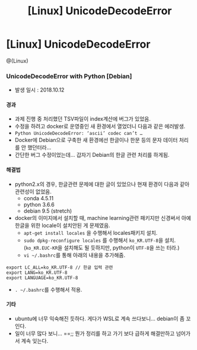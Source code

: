 ﻿---
title: "[Linux] UnicodeDecodeError"
categories: 
  - Linux
last_modified_at: 2018-10-13

toc: true
---

# [Linux] UnicodeDecodeError 

@(Linux)

###  UnicodeDecodeError with Python [Debian]

* 발생 일시 : 2018.10.12

#### 경과

* 과제 진행 중 처리했던 TSV파일이 index계산에 버그가 있었음.
* 수정을 하려고 docker로 운영중인 새 환경에서 열었더니 다음과 같은 에러발생.
* `Python UnicodeDecodeError: ‘ascii’ codec can’t …`
* Docker에 Debian으로 구축한 새 환경에선 한글이나 한문 등의 문자 데이터 처리를 안 했던터라...
* 간단한 버그 수정이었는데... 갑자기 Debian의 한글 관련 처리를 하게됨.

#### 해결법

* python2.x의 경우, 한글관련 문제에 대한 글이 있었으나 현재 환경이 다음과 같아 관련성이 없었음.
  * conda 4.5.11 
  * python 3.6.6
  * debian 9.5 (stretch)
* docker의 이미지에서 설치할 때, machine learning관련 패키지만 신경써서 아예 한글을 위한 locale이 설치안된 게 문제였음.
  * `apt-get install locales` 을 수행해서 locales패키지 설치.
  * `sudo dpkg-reconfigure locales` 를 수행해서 `ko_KR.UTF-8`을 설치.(`ko_KR.EUC-KR`을 설치해도 될 듯하지만, python이 `UTF-8`을 쓰는 터라.)
  * `vi ~/.bashrc`를 통해 아래의 내용을 추가해줌.
```
export LC_ALL=ko_KR.UTF-8 // 한글 입력 관련
export LANG=ko_KR.UTF-8
export LANGUAGE=ko_KR.UTF-8
```
 * `. ~/.bashrc`를 수행해서 적용.

#### 기타

* ubuntu에 너무 익숙해진 듯하다. 게다가 WSL로 계속 쓰다보니... debian이 좀 꼬인다.
* 일이 너무 많다 보니... ==;; 뭔가 정리를 하고 가기 보다 급하게 해결만하고 넘어가서 계속 잊는다. 

